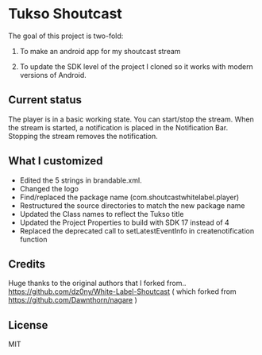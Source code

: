 Tukso Shoutcast
=====================

The goal of this project is two-fold:

1. To make an android app for my shoutcast stream 

2. To update the SDK level of the project I cloned so it works with modern versions of Android.

Current status
--------------
The player is in a basic working state.  You can start/stop the stream.  When the stream is started, a notification is placed in the Notification Bar.  Stopping the stream removes the notification.

What I customized
----------------
* Edited the 5 strings in brandable.xml.
* Changed the logo
* Find/replaced the package name (com.shoutcastwhitelabel.player)
* Restructured the source directories to match the new package name
* Updated the Class names  to reflect the Tukso title
* Updated the  Project Properties to build with SDK 17 instead of 4
* Replaced the deprecated call to  setLatestEventInfo in createnotification function


Credits
-------
Huge thanks to the original authors that I forked from..
  https://github.com/dz0ny/White-Label-Shoutcast
  ( which forked from https://github.com/Dawnthorn/nagare )

License
-------
MIT
